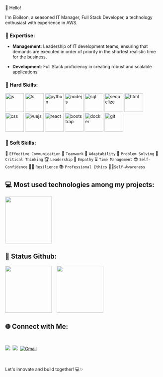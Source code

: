 👋 Hello!

  I'm Eloilson, a seasoned IT Manager, Full Stack Developer, a technology enthusiast with experience in AWS.

### 🚀 Expertise:

- **Management**: 
 Leadership of IT development teams, ensuring that demands are executed in order of priority in the shortest realistic time for the business.

- **Development**:
Full Stack proficiency in creating robust and scalable applications.

### 🔧 Hard Skills:
 
<div>
    <img alt="js" src="https://github.com/eloilsondosanjos/eloilsondosanjos/assets/59416393/28766f23-878d-48e7-859c-abb9f804edb8" height="60"/>
    <img margin="10" alt="ts" src="https://github.com/eloilsondosanjos/eloilsondosanjos/assets/59416393/97e6f939-856e-4b8b-a92c-250ea1b426df" height="60"/>
    <img alt="python" src="https://github.com/eloilsondosanjos/eloilsondosanjos/assets/59416393/d44a92ad-38a3-47c4-a942-87c812fd7dcc" height="60"/>
    <img alt="nodejs" src="https://github.com/eloilsondosanjos/eloilsondosanjos/assets/59416393/54123c2c-0ce6-4b1a-958f-d86747643ab3" height="60"/>
    <img alt="sql" src="https://github.com/eloilsondosanjos/eloilsondosanjos/assets/59416393/0c3e12aa-23c2-44a4-b1d3-7d992abcb8fa" height="60"/>
    <img alt="sequelize" src="https://github.com/eloilsondosanjos/eloilsondosanjos/assets/59416393/a472d89a-55bd-4159-8549-8c7dbd50483d" height="60"/>
    <img alt="html" src="https://github.com/eloilsondosanjos/eloilsondosanjos/assets/59416393/17e6b6de-98e2-492d-a818-8f308bec981f" height="60"/> 
    <img alt="css" src="https://github.com/eloilsondosanjos/eloilsondosanjos/assets/59416393/f5cf9a5f-4fd4-47a7-8de4-0c78028aae02" height="60"/>
    <img alt="vuejs" src="https://github.com/eloilsondosanjos/eloilsondosanjos/assets/59416393/36d83407-2bad-425e-a383-73bc57798cfd" height="60"/>
    <img alt="react" src="https://github.com/eloilsondosanjos/eloilsondosanjos/assets/59416393/472ea319-4ef4-4504-a47c-ef9903156e93" height="60"/>
    <img alt="bootstrap" src="https://github.com/eloilsondosanjos/eloilsondosanjos/assets/59416393/7176b6a4-7e24-41a2-9b20-bcaf4701eeca" height="60"/>
    <img alt="docker" src="https://github.com/eloilsondosanjos/eloilsondosanjos/assets/59416393/814bb7f2-2b18-4658-916b-9f604b1e0906" height="60"/>
    <img alt="git" src="https://github.com/eloilsondosanjos/eloilsondosanjos/assets/59416393/f57ae2e6-1d57-4907-9464-c9705f58086a" height="60"/>

### 🌟 Soft Skills:

💬 `Effective Communication`
🤝 `Teamwork`
🔄 `Adaptability`
🤯 `Problem Solving`
🧠 `Critical Thinking`
🏆 `Leadership`
🤗 `Empathy`
⌛ `Time Management`
😎 `Self-Confidence`
🏋️‍♂️ `Resilience`
📚 `Professional Ethics`
🧘‍♂️`Self-Awareness`

## 💻 Most used technologies among my projects:

 <img height="150" src="https://github-readme-stats-theta-two-55.vercel.app/api/top-langs/?username=eloilsondosanjos&layout=compact&hide_title=true&theme=gruvbox"/>
 <!--- <img  height="200" src="https://github.com/eloilsondosanjos/eloilsondosanjos/assets/59416393/84d98d64-7302-470a-ba71-c6e5440c0330" min-width="150px" max-width="150px" width="300px" align="right" alt="Computador iuriCode"> -->


## 🎯 Status Github:

  <img height="150" src="https://github-readme-stats-git-main-eloilsondosanjos.vercel.app/api?username=eloilsondosanjos&show_icons=true&hide_title=true&theme=gruvbox"/> &nbsp;&nbsp;
  <img height="150" src="https://github-readme-streak-stats-beta-lake.vercel.app?user=eloilsondosanjos&theme=gruvbox"/>


## 🌐 Connect with Me:

  </br>

  <a href="https://www.linkedin.com/in/eloilsondosanjos" target="_blank"><img src="https://img.shields.io/badge/-LinkedIn-%230077B5?style=for-the-badge&logo=linkedin&logoColor=white"></a>&nbsp;
  <a href="https://www.instagram.com/elo_dosanjos" target="_blank"><img src="https://img.shields.io/badge/-Instagram-%23E4405F?style=for-the-badge&logo=instagram&logoColor=white"></a>&nbsp;
  <a href="mailto:eloilsondosanjos@gmail.com" target="_blank"><img src="https://img.shields.io/badge/-Gmail-%23333?style=for-the-badge&logo=gmail&logoColor=white" alt="Gmail"></a>

  </div>
  </br>
  </br>
  Let's innovate and build together! 💻✨

 

